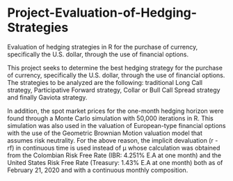 # Project-Evaluation-of-Hedging-Strategies
Evaluation  of hedging strategies in R for the purchase of currency, specifically the U.S. dollar, through the use of financial options.

This project seeks to determine the best hedging strategy for the purchase of currency, specifically the U.S. dollar, through the use of financial options. The strategies to be analyzed are the following: traditional Long Call strategy, Participative Forward strategy, Collar or Bull Call Spread strategy and finally Gaviota strategy.

In addition, the spot market prices for the one-month hedging horizon were found through a Monte Carlo simulation with 50,000 iterations in R. This simulation was also used in the valuation of European-type financial options with the use of the Geometric Brownian Motion valuation model that assumes risk neutrality. For the above reason, the implicit devaluation (r - rf) in continuous time is used instead of μ whose calculation was obtained from the Colombian Risk Free Rate (IBR: 4.251% E.A at one month) and the United States Risk Free Rate (Treasury: 1.43% E.A at one month) both as of February 21, 2020 and with a continuous monthly composition. 
